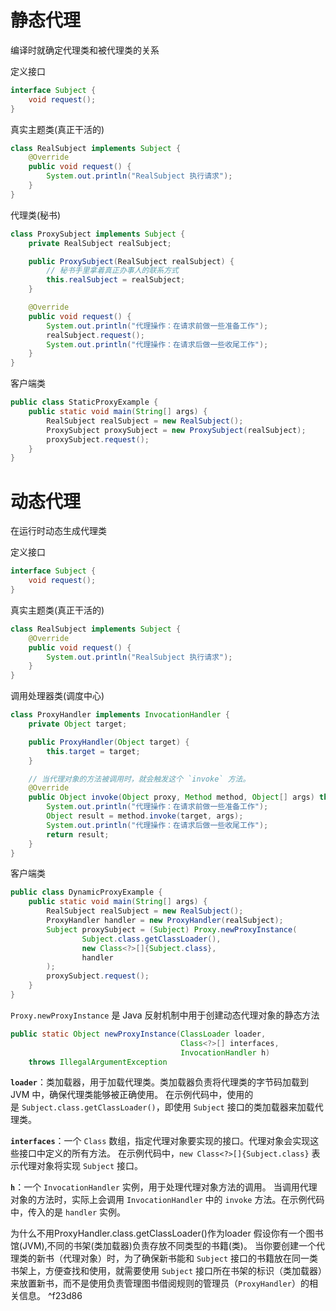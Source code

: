 # 静态代理

编译时就确定代理类和被代理类的关系

定义接口
``` java
interface Subject {
    void request();
}
```

真实主题类(真正干活的)
```java
class RealSubject implements Subject {
    @Override
    public void request() {
        System.out.println("RealSubject 执行请求");
    }
}
```

代理类(秘书)
``` java
class ProxySubject implements Subject {
    private RealSubject realSubject;

    public ProxySubject(RealSubject realSubject) {
	    // 秘书手里拿着真正办事人的联系方式
        this.realSubject = realSubject;
    }

    @Override
    public void request() {
        System.out.println("代理操作：在请求前做一些准备工作");
        realSubject.request();
        System.out.println("代理操作：在请求后做一些收尾工作");
    }
}
```

客户端类
```java
public class StaticProxyExample {
    public static void main(String[] args) {
        RealSubject realSubject = new RealSubject();
        ProxySubject proxySubject = new ProxySubject(realSubject);
        proxySubject.request();
    }
}
```

# 动态代理

在运行时动态生成代理类

定义接口
```java
interface Subject {
    void request();
}
```

真实主题类(真正干活的)
```java
class RealSubject implements Subject {
    @Override
    public void request() {
        System.out.println("RealSubject 执行请求");
    }
}
```

调用处理器类(调度中心)
```java
class ProxyHandler implements InvocationHandler {
    private Object target;

    public ProxyHandler(Object target) {
        this.target = target;
    }

	// 当代理对象的方法被调用时，就会触发这个 `invoke` 方法。
    @Override
    public Object invoke(Object proxy, Method method, Object[] args) throws Throwable {
        System.out.println("代理操作：在请求前做一些准备工作");
        Object result = method.invoke(target, args);
        System.out.println("代理操作：在请求后做一些收尾工作");
        return result;
    }
}
```

客户端类
```java
public class DynamicProxyExample {
    public static void main(String[] args) {
        RealSubject realSubject = new RealSubject();
        ProxyHandler handler = new ProxyHandler(realSubject);
        Subject proxySubject = (Subject) Proxy.newProxyInstance(
                Subject.class.getClassLoader(),
                new Class<?>[]{Subject.class},
                handler
        );
        proxySubject.request();
    }
}
```

`Proxy.newProxyInstance` 是 Java 反射机制中用于创建动态代理对象的静态方法

```java
public static Object newProxyInstance(ClassLoader loader,
                                      Class<?>[] interfaces,
                                      InvocationHandler h)
    throws IllegalArgumentException
```

**`loader`**：类加载器，用于加载代理类。类加载器负责将代理类的字节码加载到 JVM 中，确保代理类能够被正确使用。
在示例代码中，使用的是 `Subject.class.getClassLoader()`，即使用 `Subject` 接口的类加载器来加载代理类。

**`interfaces`**：一个 `Class` 数组，指定代理对象要实现的接口。代理对象会实现这些接口中定义的所有方法。
在示例代码中，`new Class<?>[]{Subject.class}` 表示代理对象将实现 `Subject` 接口。

**`h`**：一个 `InvocationHandler` 实例，用于处理代理对象方法的调用。
当调用代理对象的方法时，实际上会调用 `InvocationHandler` 中的 `invoke` 方法。在示例代码中，传入的是 `handler` 实例。

为什么不用ProxyHandler.class.getClassLoader()作为loader
假设你有一个图书馆(JVM),不同的书架(类加载器)负责存放不同类型的书籍(类)。
当你要创建一个代理类的新书（代理对象）时，为了确保新书能和 `Subject` 接口的书籍放在同一类书架上，方便查找和使用，就需要使用 `Subject` 接口所在书架的标识（类加载器）来放置新书，而不是使用负责管理图书借阅规则的管理员（`ProxyHandler`）的相关信息。 ^f23d86

